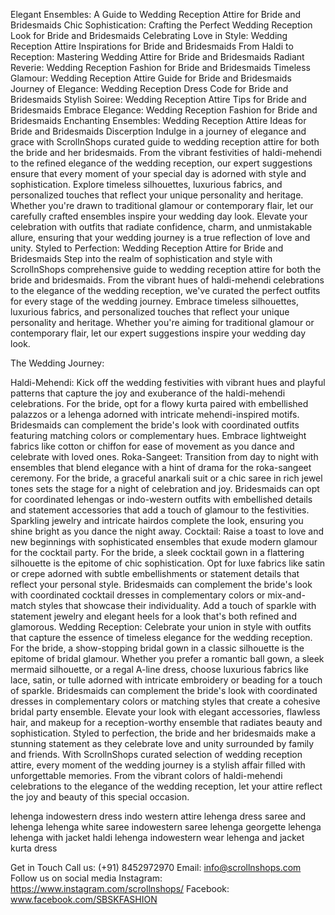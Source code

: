 
Elegant Ensembles: A Guide to Wedding Reception Attire for Bride and Bridesmaids Chic Sophistication: Crafting the Perfect Wedding Reception Look for Bride and Bridesmaids Celebrating Love in Style: Wedding Reception Attire Inspirations for Bride and Bridesmaids From Haldi to Reception: Mastering Wedding Attire for Bride and Bridesmaids Radiant Reverie: Wedding Reception Fashion for Bride and Bridesmaids Timeless Glamour: Wedding Reception Attire Guide for Bride and Bridesmaids Journey of Elegance: Wedding Reception Dress Code for Bride and Bridesmaids Stylish Soiree: Wedding Reception Attire Tips for Bride and Bridesmaids Embrace Elegance: Wedding Reception Fashion for Bride and Bridesmaids Enchanting Ensembles: Wedding Reception Attire Ideas for Bride and Bridesmaids
Discerption
Indulge in a journey of elegance and grace with ScrollnShops curated guide to wedding reception attire for both the bride and her bridesmaids. From the vibrant festivities of haldi-mehendi to the refined elegance of the wedding reception, our expert suggestions ensure that every moment of your special day is adorned with style and sophistication. Explore timeless silhouettes, luxurious fabrics, and personalized touches that reflect your unique personality and heritage. Whether you're drawn to traditional glamour or contemporary flair, let our carefully crafted ensembles inspire your wedding day look. Elevate your celebration with outfits that radiate confidence, charm, and unmistakable allure, ensuring that your wedding journey is a true reflection of love and unity.
Styled to Perfection: Wedding Reception Attire for Bride and Bridesmaids
Step into the realm of sophistication and style with ScrollnShops comprehensive guide to wedding reception attire for both the bride and bridesmaids. From the vibrant hues of haldi-mehendi celebrations to the elegance of the wedding reception, we've curated the perfect outfits for every stage of the wedding journey. Embrace timeless silhouettes, luxurious fabrics, and personalized touches that reflect your unique personality and heritage. Whether you're aiming for traditional glamour or contemporary flair, let our expert suggestions inspire your wedding day look.

The Wedding Journey:

Haldi-Mehendi:
Kick off the wedding festivities with vibrant hues and playful patterns that capture the joy and exuberance of the haldi-mehendi celebrations. For the bride, opt for a flowy kurta paired with embellished palazzos or a lehenga adorned with intricate mehendi-inspired motifs. Bridesmaids can complement the bride's look with coordinated outfits featuring matching colors or complementary hues. Embrace lightweight fabrics like cotton or chiffon for ease of movement as you dance and celebrate with loved ones.
Roka-Sangeet:
Transition from day to night with ensembles that blend elegance with a hint of drama for the roka-sangeet ceremony. For the bride, a graceful anarkali suit or a chic saree in rich jewel tones sets the stage for a night of celebration and joy. Bridesmaids can opt for coordinated lehengas or indo-western outfits with embellished details and statement accessories that add a touch of glamour to the festivities. Sparkling jewelry and intricate hairdos complete the look, ensuring you shine bright as you dance the night away.
Cocktail:
Raise a toast to love and new beginnings with sophisticated ensembles that exude modern glamour for the cocktail party. For the bride, a sleek cocktail gown in a flattering silhouette is the epitome of chic sophistication. Opt for luxe fabrics like satin or crepe adorned with subtle embellishments or statement details that reflect your personal style. Bridesmaids can complement the bride's look with coordinated cocktail dresses in complementary colors or mix-and-match styles that showcase their individuality. Add a touch of sparkle with statement jewelry and elegant heels for a look that's both refined and glamorous.
Wedding Reception:
Celebrate your union in style with outfits that capture the essence of timeless elegance for the wedding reception. For the bride, a show-stopping bridal gown in a classic silhouette is the epitome of bridal glamour. Whether you prefer a romantic ball gown, a sleek mermaid silhouette, or a regal A-line dress, choose luxurious fabrics like lace, satin, or tulle adorned with intricate embroidery or beading for a touch of sparkle. Bridesmaids can complement the bride's look with coordinated dresses in complementary colors or matching styles that create a cohesive bridal party ensemble. Elevate your look with elegant accessories, flawless hair, and makeup for a reception-worthy ensemble that radiates beauty and sophistication.
Styled to perfection, the bride and her bridesmaids make a stunning statement as they celebrate love and unity surrounded by family and friends. With ScrollnShops curated selection of wedding reception attire, every moment of the wedding journey is a stylish affair filled with unforgettable memories. From the vibrant colors of haldi-mehendi celebrations to the elegance of the wedding reception, let your attire reflect the joy and beauty of this special occasion.   

lehenga
indowestern dress
indo western attire
lehenga dress
saree and lehenga
lehenga white
saree indowestern
saree lehenga
georgette lehenga
lehenga with jacket
haldi lehenga
indowestern wear
lehenga and jacket
kurta dress

Get in Touch
Call us: (+91) 8452972970
Email: info@scrollnshops.com
Follow us on social media
Instagram: https://www.instagram.com/scrollnshops/
Facebook: www.facebook.com/SBSKFASHION

